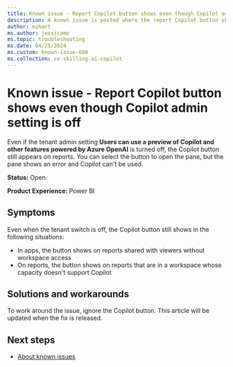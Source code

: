 ```yaml
---
title: Known issue - Report Copilot button shows even though Copilot admin setting is off
description: A known issue is posted where the report Copilot button shows even though the Copilot admin setting is off.
author: mihart
ms.author: jessicamo
ms.topic: troubleshooting  
ms.date: 04/25/2024
ms.custom: known-issue-690
ms.collection: ce-skilling-ai-copilot
---
```


# Known issue - Report Copilot button shows even though Copilot admin setting is off

Even if the tenant admin setting **Users can use a preview of Copilot and other features powered by Azure OpenAI** is turned off, the Copilot button still appears on reports. You can select the button to open the pane, but the pane shows an error and Copilot can't be used.

**Status:** Open

**Product Experience:** Power BI

## Symptoms

Even when the tenant switch is off, the Copilot button still shows in the following situations:

 - In apps, the button shows on reports shared with viewers without workspace access
 - On reports, the button shows on reports that are in a workspace whose capacity doesn't support Copilot

## Solutions and workarounds

To work around the issue, ignore the Copilot button. This article will be updated when the fix is released.

## Next steps

- [About known issues](https://support.fabric.microsoft.com/known-issues)

